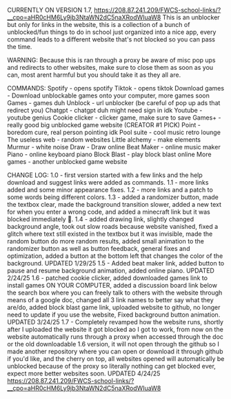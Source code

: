 CURRENTLY ON VERSION 1.7,
https://208.87.241.209/FWCS-school-links/?__cpo=aHR0cHM6Ly9jb3NtaWN2dC5naXRodWIuaW8
This is an unblocker but only for links in the website, this is a collection of a bunch of unblocked/fun things to do
in school just organized into a nice app, every command leads to a different website that's not
blocked so you can pass the time.



WARNING: Because this is ran through a proxy be aware of misc pop ups and redirects to other websites, make sure to close them as soon as you can, most arent harmful but you should take it as they all are.



COMMANDS:
Spotify - opens spotify
Tiktok - opens tiktok
Download games - Download unblockable games onto your computer, more games soon
Games - games duh
Unblock - url unblocker (be careful of pop up ads that redirect you)
Chatgpt - chatgpt duh might need sign in idk
Youtube - youtube genius
Cookie clicker - clicker game, make sure to save
Games+ - really good big unblocked game website (CREATOR #1 PICK)
Point - boredom cure, real person pointing idk
Pool suite - cool music retro lounge
The useless web - random websites
Little alchemy - make elements
Murmur - white noise
Draw - Draw online
Beat Maker - online music maker
Piano - online keyboard piano
Block Blast - play block blast online
More games - another unblocked game website



CHANGE LOG:
1.0 - first version started with a few links and the help download and suggest links were added
as commands.
1.1 - more links added and some minor appearance fixes.
1.2 - more links and a patch to some words being different colors.
1.3 - added a randomizer button, made the textbox clear, made the background transition
slower, added a new text for when you enter a wrong code, and added a minecraft link but it
was blocked immediately 🙁.
1.4 - added drawing link, slightly changed background angle, took out slow roads because
website vanished, fixed a glitch where text still existed in the textbox but it was invisible, made
the random button do more random results, added small animation to the randomizer button as
well as button feedback, general fixes and optimization, added a button at the bottom left that
changes the color of the background. UPDATED 1/29/25
1.5 - Added beat maker link, added button to pause and resume background animation, added
online piano. UPDATED 2/24/25
1.6 - patched cookie clicker, added downloaded games link to install games ON YOUR
COMPUTER, added a discussion board link below the search box where you can freely talk to
others with the website through means of a google doc, changed all 3 link names to better say
what they are/do, added block blast game link, uploaded website to github, no longer need to
update if you use the website, Fixed background button animation. UPDATED 3/24/25
1.7 - Completely revamped how the website runs, shortly after I uploaded the website it got
blocked ao I got to work, from now on the website automatically runs through a proxy when
accessed through the doc or the old downloadable 1.6 version, it will not open through the
github so I made another repository where you can open or download it through github if you'd
like, and the cherry on top, all websites opened will automatically be unblocked because of the
proxy so literally nothing can get blocked ever, expect more better websites soon. UPDATED
4/24/25
https://208.87.241.209/FWCS-school-links/?__cpo=aHR0cHM6Ly9jb3NtaWN2dC5naXRodWIuaW8
